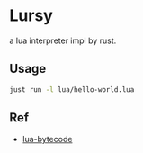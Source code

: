 # Lursy
a lua interpreter impl by rust.



## Usage
```bash
just run -l lua/hello-world.lua
```

## Ref
- [lua-bytecode](https://the-ravi-programming-language.readthedocs.io/en/latest/lua_bytecode_reference.html)
